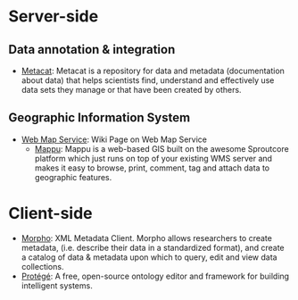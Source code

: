 <!-- TITLE: Applications -->
<!-- SUBTITLE: A quick summary of Applications -->

# Server-side
## Data annotation & integration
* [Metacat](https://knb.ecoinformatics.org/knb/docs/): Metacat is a repository for data and metadata (documentation about data) that helps scientists find, understand and effectively use data sets they manage or that have been created by others.
## Geographic Information System
* [Web Map Service](https://de.wikipedia.org/wiki/Web_Map_Service): Wiki Page on Web Map Service
  * [Mappu](http://unicolet.github.io/mappu/): Mappu is a web-based GIS built on the awesome Sproutcore platform which just runs on top of your existing WMS server and makes it easy to browse, print, comment, tag and attach data to geographic features.
# Client-side
* [Morpho](https://knb.ecoinformatics.org/#tools): XML Metadata Client. Morpho allows researchers to create metadata, (i.e. describe their data in a standardized format), and create a catalog of data & metadata upon which to query, edit and view data collections.
* [Protégé](https://protege.stanford.edu/): A free, open-source ontology editor and framework for building intelligent systems.